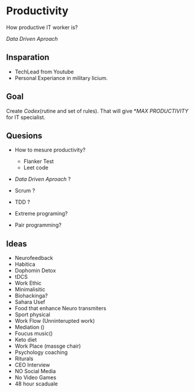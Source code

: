 # Productivity 

How productive IT worker is?

*Data Driven Aproach* 

## Insparation 

- TechLead from Youtube
- Personal Experiance in military licium.

## Goal

Create *Codex*(rutine and set of rules).
That will give **MAX PRODUCTIVITY* for IT specialist.

## Quesions

- How to mesure productivity? 
    - Flanker Test
    - Leet code
    	
-  *Data Driven Aproach* ?
-  Scrum  ? 
- TDD ? 
- Extreme programing?
- Pair programming?

## Ideas

- Neurofeedback
- Habitica
- Dophomin Detox
- tDCS
- Work Ethic 
- Minimalisitic
- Biohackinga?
- Sahara Usef 
- Food that enhance Neuro transmiters
- Sport physical 
- Work Flow (Unninterupted work)
- Mediation ()
- Foucus music()
- Keto diet
- Work Place (massge chair)
- Psychology coaching
- Riturals
- CEO Interview
- NO Social Media
- No Video Games 
- 48 hour scaduale

